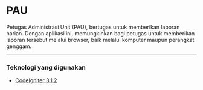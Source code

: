 PAU
===
Petugas Administrasi Unit (PAU), bertugas untuk memberikan laporan harian. Dengan aplikasi ini, memungkinkan bagi petugas untuk memberikan laporan tersebut melalui browser, baik melalui komputer maupun perangkat genggam.

---

### Teknologi yang digunakan
* [CodeIgniter 3.1.2](https://github.com/bcit-ci/CodeIgniter/archive/3.1.2.zip "klik untuk download")
